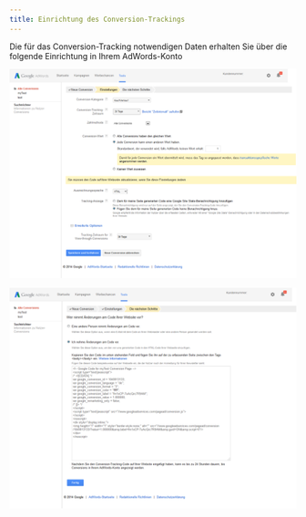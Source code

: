 ```yaml
---
title: Einrichtung des Conversion-Trackings 
---
```


Die für das Conversion-Tracking notwendigen Daten erhalten Sie über die folgende Einrichtung in Ihrem AdWords-Konto

![](../../assets/AdWords_Conversions_Einstellungen.png)

![](../../assets/AdWords_Conversions_Code.png)